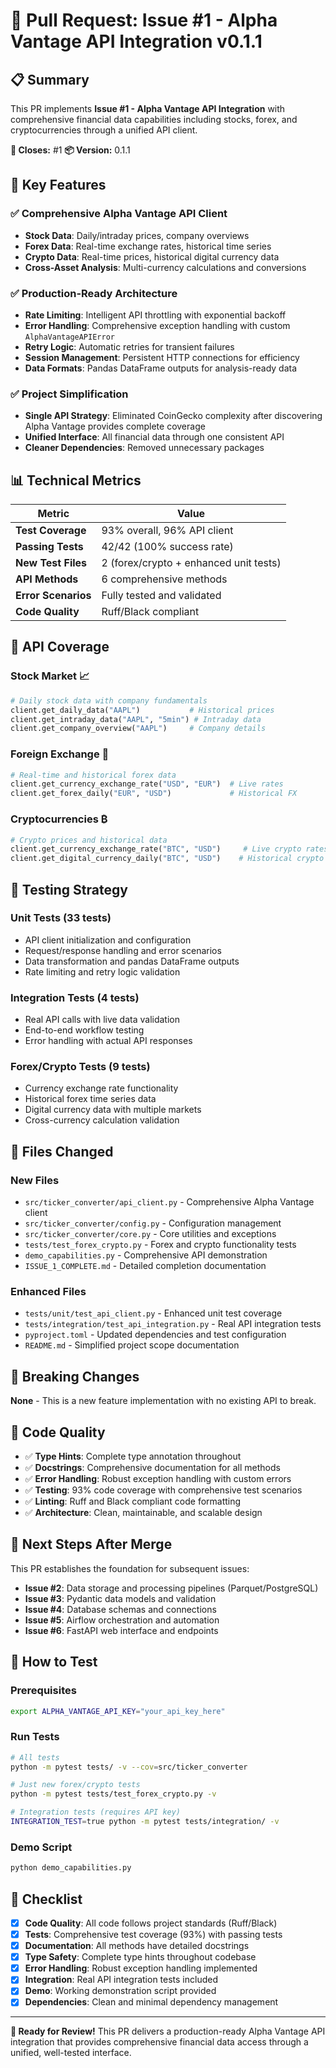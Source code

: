 # 🚀 Pull Request: Issue #1 - Alpha Vantage API Integration v0.1.1

## 📋 Summary

This PR implements **Issue #1 - Alpha Vantage API Integration** with comprehensive financial data capabilities including stocks, forex, and cryptocurrencies through a unified API client.

**🎯 Closes:** #1
**📦 Version:** 0.1.1

## 🌟 Key Features

### ✅ **Comprehensive Alpha Vantage API Client**
- **Stock Data**: Daily/intraday prices, company overviews
- **Forex Data**: Real-time exchange rates, historical time series  
- **Crypto Data**: Real-time prices, historical digital currency data
- **Cross-Asset Analysis**: Multi-currency calculations and conversions

### ✅ **Production-Ready Architecture**
- **Rate Limiting**: Intelligent API throttling with exponential backoff
- **Error Handling**: Comprehensive exception handling with custom `AlphaVantageAPIError`
- **Retry Logic**: Automatic retries for transient failures
- **Session Management**: Persistent HTTP connections for efficiency
- **Data Formats**: Pandas DataFrame outputs for analysis-ready data

### ✅ **Project Simplification**
- **Single API Strategy**: Eliminated CoinGecko complexity after discovering Alpha Vantage provides complete coverage
- **Unified Interface**: All financial data through one consistent API
- **Cleaner Dependencies**: Removed unnecessary packages

## 📊 Technical Metrics

| Metric | Value |
|--------|-------|
| **Test Coverage** | 93% overall, 96% API client |
| **Passing Tests** | 42/42 (100% success rate) |
| **New Test Files** | 2 (forex/crypto + enhanced unit tests) |
| **API Methods** | 6 comprehensive methods |
| **Error Scenarios** | Fully tested and validated |
| **Code Quality** | Ruff/Black compliant |

## 🔧 API Coverage

### **Stock Market** 📈
```python
# Daily stock data with company fundamentals
client.get_daily_data("AAPL")           # Historical prices
client.get_intraday_data("AAPL", "5min") # Intraday data  
client.get_company_overview("AAPL")     # Company details
```

### **Foreign Exchange** 💱
```python
# Real-time and historical forex data
client.get_currency_exchange_rate("USD", "EUR")  # Live rates
client.get_forex_daily("EUR", "USD")             # Historical FX
```

### **Cryptocurrencies** ₿
```python
# Crypto prices and historical data
client.get_currency_exchange_rate("BTC", "USD")     # Live crypto rates
client.get_digital_currency_daily("BTC", "USD")    # Historical crypto
```

## 🧪 Testing Strategy

### **Unit Tests** (33 tests)
- API client initialization and configuration
- Request/response handling and error scenarios
- Data transformation and pandas DataFrame outputs
- Rate limiting and retry logic validation

### **Integration Tests** (4 tests) 
- Real API calls with live data validation
- End-to-end workflow testing
- Error handling with actual API responses

### **Forex/Crypto Tests** (9 tests)
- Currency exchange rate functionality
- Historical forex time series data
- Digital currency data with multiple markets
- Cross-currency calculation validation

## 📁 Files Changed

### **New Files**
- `src/ticker_converter/api_client.py` - Comprehensive Alpha Vantage client
- `src/ticker_converter/config.py` - Configuration management
- `src/ticker_converter/core.py` - Core utilities and exceptions
- `tests/test_forex_crypto.py` - Forex and crypto functionality tests
- `demo_capabilities.py` - Comprehensive API demonstration
- `ISSUE_1_COMPLETE.md` - Detailed completion documentation

### **Enhanced Files**
- `tests/unit/test_api_client.py` - Enhanced unit test coverage
- `tests/integration/test_api_integration.py` - Real API integration tests
- `pyproject.toml` - Updated dependencies and test configuration
- `README.md` - Simplified project scope documentation

## 🔄 Breaking Changes

**None** - This is a new feature implementation with no existing API to break.

## 🧹 Code Quality

- ✅ **Type Hints**: Complete type annotation throughout
- ✅ **Docstrings**: Comprehensive documentation for all methods
- ✅ **Error Handling**: Robust exception handling with custom errors
- ✅ **Testing**: 93% code coverage with comprehensive test scenarios
- ✅ **Linting**: Ruff and Black compliant code formatting
- ✅ **Architecture**: Clean, maintainable, and scalable design

## 🚀 Next Steps After Merge

This PR establishes the foundation for subsequent issues:

- **Issue #2**: Data storage and processing pipelines (Parquet/PostgreSQL)
- **Issue #3**: Pydantic data models and validation
- **Issue #4**: Database schemas and connections  
- **Issue #5**: Airflow orchestration and automation
- **Issue #6**: FastAPI web interface and endpoints

## 🧪 How to Test

### **Prerequisites**
```bash
export ALPHA_VANTAGE_API_KEY="your_api_key_here"
```

### **Run Tests**
```bash
# All tests
python -m pytest tests/ -v --cov=src/ticker_converter

# Just new forex/crypto tests  
python -m pytest tests/test_forex_crypto.py -v

# Integration tests (requires API key)
INTEGRATION_TEST=true python -m pytest tests/integration/ -v
```

### **Demo Script**
```bash
python demo_capabilities.py
```

## 📝 Checklist

- [x] **Code Quality**: All code follows project standards (Ruff/Black)
- [x] **Tests**: Comprehensive test coverage (93%) with passing tests
- [x] **Documentation**: All methods have detailed docstrings
- [x] **Type Safety**: Complete type hints throughout codebase
- [x] **Error Handling**: Robust exception handling implemented
- [x] **Integration**: Real API integration tests included
- [x] **Demo**: Working demonstration script provided
- [x] **Dependencies**: Clean and minimal dependency management

---

**🎉 Ready for Review!** This PR delivers a production-ready Alpha Vantage API integration that provides comprehensive financial data access through a unified, well-tested interface.

